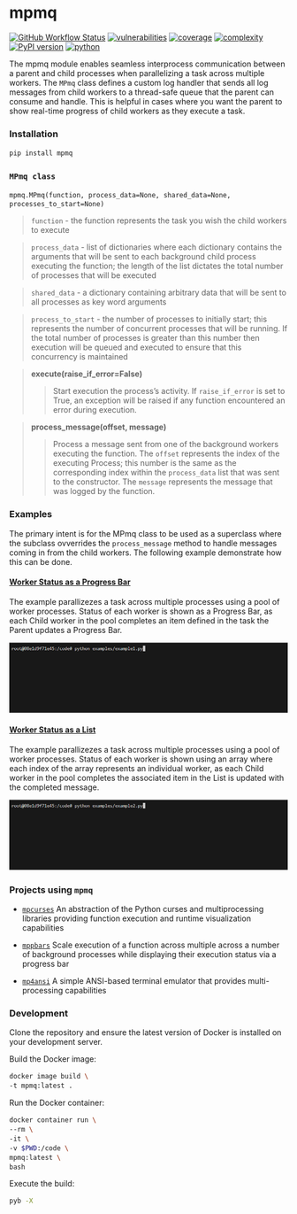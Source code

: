 # mpmq
[![GitHub Workflow Status](https://github.com/soda480/mpmq/workflows/build/badge.svg)](https://github.com/soda480/mpmq/actions)
[![vulnerabilities](https://img.shields.io/badge/vulnerabilities-None-brightgreen)](https://pypi.org/project/bandit/)
[![coverage](https://img.shields.io/badge/coverage-99%25-brightgreen)](https://pybuilder.io/)
[![complexity](https://img.shields.io/badge/complexity-A-brightgreen)](https://radon.readthedocs.io/en/latest/api.html#module-radon.complexity)
[![PyPI version](https://badge.fury.io/py/mpmq.svg)](https://badge.fury.io/py/mpmq)
[![python](https://img.shields.io/badge/python-3.9%20%7C%203.10%20%7C%203.11%20%7C%203.12-teal)](https://www.python.org/downloads/)

The mpmq module enables seamless interprocess communication between a parent and child processes when parallelizing a task across multiple workers. The `MPmq` class defines a custom log handler that sends all log messages from child workers to a thread-safe queue that the parent can consume and handle. This is helpful in cases where you want the parent to show real-time progress of child workers as they execute a task.

### Installation
```bash
pip install mpmq
```

### `MPmq class`
```
mpmq.MPmq(function, process_data=None, shared_data=None, processes_to_start=None)
```
> `function` - the function represents the task you wish the child workers to execute

> `process_data` - list of dictionaries where each dictionary contains the arguments that will be sent to each background child process executing the function; the length of the list dictates the total number of processes that will be executed

> `shared_data` - a dictionary containing arbitrary data that will be sent to all processes as key word arguments

> `process_to_start` - the number of processes to initially start; this represents the number of concurrent processes that will be running. If the total number of processes is greater than this 
number then execution will be queued and executed to ensure that this concurrency is maintained

> **execute(raise_if_error=False)**
>> Start execution the process’s activity. If `raise_if_error` is set to True, an exception will be raised if any function encountered an error during execution.

> **process_message(offset, message)**
>> Process a message sent from one of the background workers executing the function. The `offset` represents the index of the executing Process; this number is the same as the corresponding index within the `process_data` list that was sent to the constructor. The `message` represents the message that was logged by the function. 

### Examples

 The primary intent is for the MPmq class to be used as a superclass where the subclass ovverrides the `process_message` method to handle messages coming in from the child workers. The following example demonstrate how this can be done.

#### [Worker Status as a Progress Bar](https://github.com/soda480/mpmq/blob/main/examples/example1.py)

The example parallizezes a task across multiple processes using a pool of worker processes. Status of each worker is shown as a Progress Bar, as each Child worker in the pool completes an item defined in the task the Parent updates a Progress Bar.

![example](https://raw.githubusercontent.com/soda480/mpmq/main/docs/images/example1.gif)


#### [Worker Status as a List](https://github.com/soda480/mpmq/blob/main/examples/example2.py)

The example parallizezes a task across multiple processes using a pool of worker processes. Status of each worker is shown using an array where each index of the array represents an individual worker, as each Child worker in the pool completes the associated item in the List is updated with the completed message.

![example](https://raw.githubusercontent.com/soda480/mpmq/main/docs/images/example2.gif)


### Projects using `mpmq`

* [`mpcurses`](https://pypi.org/project/mpcurses/) An abstraction of the Python curses and multiprocessing libraries providing function execution and runtime visualization capabilities

* [`mppbars`](https://pypi.org/project/mppbar/) Scale execution of a function across multiple across a number of background processes while displaying their execution status via a progress bar

* [`mp4ansi`](https://pypi.org/project/mp4ansi/) A simple ANSI-based terminal emulator that provides multi-processing capabilities

### Development

Clone the repository and ensure the latest version of Docker is installed on your development server.

Build the Docker image:
```sh
docker image build \
-t mpmq:latest .
```

Run the Docker container:
```sh
docker container run \
--rm \
-it \
-v $PWD:/code \
mpmq:latest \
bash
```

Execute the build:
```sh
pyb -X
```
